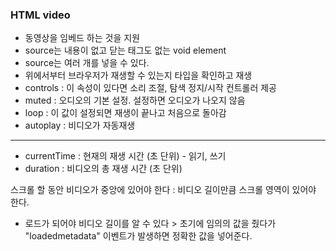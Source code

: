 ### HTML video

- 동영상을 임베드 하는 것을 지원
- source는 내용이 없고 닫는 태그도 없는 void element
- source는 여러 개를 넣을 수 있다.
- 위에서부터 브라우저가 재생할 수 있는지 타입을 확인하고 재생
- controls : 이 속성이 있다면 소리 조절, 탐색 정지/시작 컨트롤러 제공
- muted : 오디오의 기본 설정. 설정하면 오디오가 나오지 않음
- loop : 이 값이 설정되면 재생이 끝나고 처음으로 돌아감
- autoplay : 비디오가 자동재생

---

- currentTime : 현재의 재생 시간 (초 단위) - 읽기, 쓰기
- duration : 비디오의 총 재생 시간 (초 단위)

스크롤 할 동안 비디오가 중앙에 있어야 한다 : 비디오 길이만큼 스크롤 영역이 있어야 한다.

- 로드가 되어야 비디오 길이를 알 수 있다 > 초기에 임의의 값을 줬다가 "loadedmetadata" 이벤트가 발생하면 정확한 값을 넣어준다.
